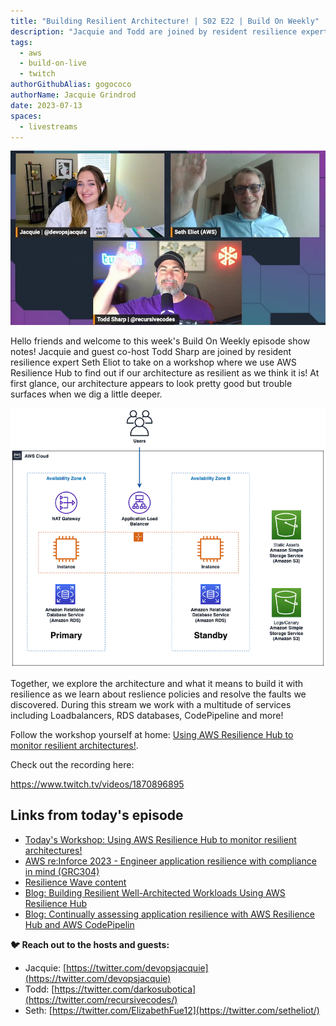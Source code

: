 ```yaml
---
title: "Building Resilient Architecture! | S02 E22 | Build On Weekly"
description: "Jacquie and Todd are joined by resident resilience expert Seth Eliot to take on a workshop where we use AWS Resilience Hub to find out if our architecture as resilient as we think it is!"
tags:
  - aws
  - build-on-live
  - twitch
authorGithubAlias: gogococo
authorName: Jacquie Grindrod
date: 2023-07-13
spaces:
  - livestreams
---
```


![Hello World from Jacquie, Todd and Seth!](images/bows2e22-wave.jpeg)

Hello friends and welcome to this week's Build On Weekly episode show notes! Jacquie and guest co-host Todd Sharp are joined by resident resilience expert Seth Eliot to take on a workshop where we use AWS Resilience Hub to find out if our architecture as resilient as we think it is! At first glance, our architecture appears to look pretty good but trouble surfaces when we dig a little deeper. 

![Resilient (or not so Resilient) Architecture Diagram](images/Architecture-initial.png)

Together, we explore the architecture and what it means to build it with resilience as we learn about reslience policies and resolve the faults we discovered. During this stream we work with a multitude of services including Loadbalancers, RDS databases, CodePipeline and more!

Follow the workshop yourself at home: [Using AWS Resilience Hub to monitor resilient architectures!](https://catalog.workshops.aws/aws-resilience-hub-lab/en-US/prepare-and-protect/account-setup).

Check out the recording here:

https://www.twitch.tv/videos/1870896895

## Links from today's episode

- [Today's Workshop: Using AWS Resilience Hub to monitor resilient architectures!](https://catalog.workshops.aws/aws-resilience-hub-lab/en-US/prepare-and-protect/account-setup)
- [AWS re:Inforce 2023 - Engineer application resilience with compliance in mind (GRC304)](https://bit.ly/arh-reinforce2023)
- [Resilience Wave content](https://community.aws/tags/resilience)
- [Blog: Building Resilient Well-Architected Workloads Using AWS Resilience Hub](https://catalog.us-east-1.prod.workshops.aws/event/dashboard/en-US/workshop/prepare-and-protect)
- [Blog: Continually assessing application resilience with AWS Resilience Hub and AWS CodePipelin](https://aws.amazon.com/blogs/architecture/continually-assessing-application-resilience-with-aws-resilience-hub-and-aws-codepipeline/)

**🐦 Reach out to the hosts and guests:**

- Jacquie: [https://twitter.com/devopsjacquie](https://twitter.com/devopsjacquie)
- Todd: [https://twitter.com/darkosubotica](https://twitter.com/recursivecodes/)
- Seth: [https://twitter.com/ElizabethFue12](https://twitter.com/setheliot/)
